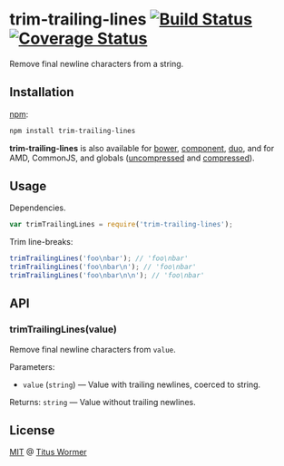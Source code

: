 # trim-trailing-lines [![Build Status](https://img.shields.io/travis/wooorm/trim-trailing-lines.svg?style=flat)](https://travis-ci.org/wooorm/trim-trailing-lines) [![Coverage Status](https://img.shields.io/coveralls/wooorm/trim-trailing-lines.svg?style=flat)](https://coveralls.io/r/wooorm/trim-trailing-lines?branch=master)

Remove final newline characters from a string.

## Installation

[npm](https://docs.npmjs.com/cli/install):

```bash
npm install trim-trailing-lines
```

**trim-trailing-lines** is also available for [bower](http://bower.io/#install-packages),
[component](https://github.com/componentjs/component), [duo](http://duojs.org/#getting-started),
and for AMD, CommonJS, and globals ([uncompressed](trim-trailing-lines.js) and
[compressed](trim-trailing-lines.min.js)).

## Usage

Dependencies.

```javascript
var trimTrailingLines = require('trim-trailing-lines');
```

Trim line-breaks:

```javascript
trimTrailingLines('foo\nbar'); // 'foo\nbar'
trimTrailingLines('foo\nbar\n'); // 'foo\nbar'
trimTrailingLines('foo\nbar\n\n'); // 'foo\nbar'
```

## API

### trimTrailingLines(value)

Remove final newline characters from `value`.

Parameters:

*   `value` (`string`) — Value with trailing newlines, coerced to string.

Returns: `string` — Value without trailing newlines.

## License

[MIT](LICENSE) @ [Titus Wormer](http://wooorm.com)
